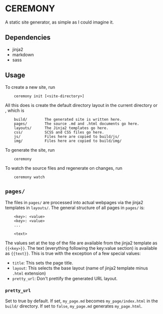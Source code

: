 # CEREMONY

A static site generator, as simple as I could imagine it.

## Dependencies

* jinja2
* markdown
* sass

## Usage

To create a new site, run

        ceremony init [<site-directory>]

All this does is create the default directory layout in the current
directory or <site-directory>, which is

        build/        The generated site is written here.
        pages/        The source .md and .html documents go here.
        layouts/      The Jinja2 templates go here.
        css/          SCSS and CSS files go here.
        js/           Files here are copied to build/js/
        img/          Files here are copied to build/img/

To generate the site, run

        ceremony

To watch the source files and regenerate on changes, run

        ceremony watch

## `pages/`

The files in `pages/` are processed into actual webpages via the
jinja2 templates in `layouts/`. The general structure of all pages in
`pages/` is:

        <key>: <value>
        <key>: <value>
        ...

        <text>

The values set at the top of the file are available from the jinja2
template as `{{<key>}}`. The text (everything following the key:value
section) is available as `{{text}}`. This is true with the exception
of a few special values:

* `title`: This sets the page title.
* `layout`: This selects the base layout (name of jinja2 template minus `.html` extension)
* `pretty_url`: Don't prettify the generated URL layout.

### `pretty_url`

Set to true by default. If set, `my_page.md` becomes
`my_page/index.html` in the `build/` directory. If set to `false`,
`my_page.md` generates `my_page.html`.


